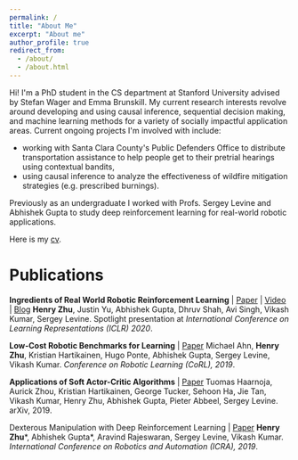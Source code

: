 ```yaml
---
permalink: /
title: "About Me"
excerpt: "About me"
author_profile: true
redirect_from: 
  - /about/
  - /about.html
---
```


Hi! I'm a PhD student in the CS department at Stanford University advised by Stefan Wager and Emma Brunskill. My current research interests revolve around developing and using causal inference, sequential decision making, and machine learning methods for a variety of socially impactful application areas. Current ongoing projects I'm involved with include:
- working with Santa Clara County's Public Defenders Office to distribute transportation assistance to help people get to their pretrial hearings using contextual bandits,
- using causal inference to analyze the effectiveness of wildfire mitigation strategies (e.g. prescribed burnings).

Previously as an undergraduate I worked with Profs. Sergey Levine and Abhishek Gupta to study deep reinforcement learning for real-world robotic applications.

Here is my [cv](https://ryzhu.github.io/files/cv.pdf).

Publications
=====

**Ingredients of Real World Robotic Reinforcement Learning** | [Paper](https://arxiv.org/abs/2004.12570) | [Video](https://iclr.cc/virtual_2020/poster_rJe2syrtvS.html) | [Blog](https://bair.berkeley.edu/blog/2020/04/27/ingredients/)
**Henry Zhu**, Justin Yu, Abhishek Gupta, Dhruv Shah, Avi Singh, Vikash Kumar, Sergey Levine. 
Spotlight presentation at _International Conference on Learning Representations (ICLR) 2020_. 


**Low-Cost Robotic Benchmarks for Learning** | [Paper](https://arxiv.org/abs/1909.11639)
Michael Ahn, **Henry Zhu**, Kristian Hartikainen, Hugo Ponte, Abhishek Gupta, Sergey Levine, Vikash Kumar. 
_Conference on Robotic Learning (CoRL), 2019_.

**Applications of Soft Actor-Critic Algorithms** | [Paper](https://arxiv.org/abs/1812.05905)
Tuomas Haarnoja, Aurick Zhou, Kristian Hartikainen, George Tucker, Sehoon Ha, Jie Tan, Vikash Kumar, Henry Zhu, Abhishek Gupta, Pieter Abbeel, Sergey Levine. 
arXiv, 2019.

Dexterous Manipulation with Deep Reinforcement Learning | [Paper](https://arxiv.org/abs/1810.06045)
**Henry Zhu***, Abhishek Gupta*, Aravind Rajeswaran, Sergey Levine, Vikash Kumar. 
_International Conference on Robotics and Automation (ICRA), 2019_.
